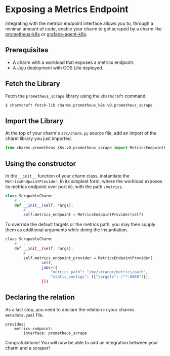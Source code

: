 # Exposing a Metrics Endpoint

Integrating with the metrics endpoint interface allows you to, through a minimal 
amount of code, enable your charm to get scraped by a charm like [prometheus-k8s](https://charmhub.io/prometheus-k8s) or [grafana-agent-k8s](https://charmhub.io/grafana-agent-k8s).

## Prerequisites

- A charm with a workload that exposes a metrics endpoint.
- A Juju deployment with COS Lite deployed.

## Fetch the Library

Fetch the `prometheus_scrape` library using  the `charmcraft` command:

```bash
$ charmcraft fetch-lib charms.prometheus_k8s.v0.prometheus_scrape
```

## Import the Library

At the top of your charm's `src/charm.py` source file, add an import of the charm library you just imported.

```python
from charms.prometheus_k8s.v0.prometheus_scrape import MetricsEndpointProvider
```

## Using the constructor

In the `__init__` function of your charm class, instantiate the `MetricsEndpointProvider`. In its simplest form, where the workload exposes its 
metrics endpoint over port `80`, with the path `/metrics`.

```python
class ScrapableCharm:
    # ...
    def __init__(self, *args):
        # ...
        self.metrics_endpoint = MetricsEndpointProvider(self)
```

To override the default targets or the metrics path, you may then supply them as additional arguments while doing the instantiation.

```bash
class ScrapableCharm:
    # ...
    def __init__(self, *args):
        # ...
        self.metrics_endpoint_provider = MetricsEndpointProvider(
                self,                                  
                jobs=[{
                    "metrics_path": "/my/strange/metrics/path",
                    "static_configs": [{"targets": ["*:8080"]}],
                }])
```

## Declaring the relation

As a last step, you need to declare the relation in your charms `metadata.yaml` file.

```
provides:
    metrics-endpoint:
        interface: prometheus_scrape
```

Congratulations! You will now be able to add an integration between your charm 
and a scraper!